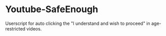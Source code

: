 # Youtube-SafeEnough
Userscript for auto clicking the "I understand and wish to proceed" in age-restricted videos.
